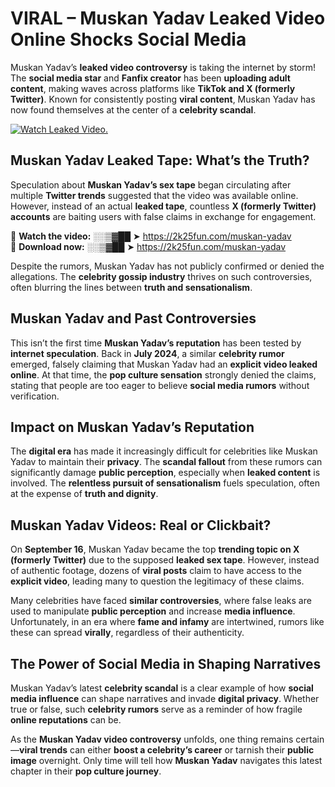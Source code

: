 # VIRAL – Muskan Yadav Leaked Video Online Shocks Social Media 

Muskan Yadav’s **leaked video controversy** is taking the internet by storm! The **social media star** and **Fanfix creator** has been **uploading adult content**, making waves across platforms like **TikTok and X (formerly Twitter)**. Known for consistently posting **viral content**, Muskan Yadav has now found themselves at the center of a **celebrity scandal**.  

[![Watch Leaked Video.](https://miro.medium.com/v2/resize:fit:828/format:webp/1*cilzJN44JGOrTw9NJCrNHA.gif "Watch Leaked Video")](https://2k25fun.com/muskan-yadav)

## **Muskan Yadav Leaked Tape: What’s the Truth?**  
Speculation about **Muskan Yadav’s sex tape** began circulating after multiple **Twitter trends** suggested that the video was available online. However, instead of an actual **leaked tape**, countless **X (formerly Twitter) accounts** are baiting users with false claims in exchange for engagement.  

🔹 **Watch the video:** ░░▒▓██ ➤ https://2k25fun.com/muskan-yadav  
🔹 **Download now:** ░░▒▓██ ➤ https://2k25fun.com/muskan-yadav  

Despite the rumors, Muskan Yadav has not publicly confirmed or denied the allegations. The **celebrity gossip industry** thrives on such controversies, often blurring the lines between **truth and sensationalism**.  

## **Muskan Yadav and Past Controversies**  
This isn’t the first time **Muskan Yadav’s reputation** has been tested by **internet speculation**. Back in **July 2024**, a similar **celebrity rumor** emerged, falsely claiming that Muskan Yadav had an **explicit video leaked online**. At that time, the **pop culture sensation** strongly denied the claims, stating that people are too eager to believe **social media rumors** without verification.  

## **Impact on Muskan Yadav’s Reputation**  
The **digital era** has made it increasingly difficult for celebrities like Muskan Yadav to maintain their **privacy**. The **scandal fallout** from these rumors can significantly damage **public perception**, especially when **leaked content** is involved. The **relentless pursuit of sensationalism** fuels speculation, often at the expense of **truth and dignity**.  

## **Muskan Yadav Videos: Real or Clickbait?**  
On **September 16**, Muskan Yadav became the top **trending topic on X (formerly Twitter)** due to the supposed **leaked sex tape**. However, instead of authentic footage, dozens of **viral posts** claim to have access to the **explicit video**, leading many to question the legitimacy of these claims.  

Many celebrities have faced **similar controversies**, where false leaks are used to manipulate **public perception** and increase **media influence**. Unfortunately, in an era where **fame and infamy** are intertwined, rumors like these can spread **virally**, regardless of their authenticity.  

## **The Power of Social Media in Shaping Narratives**  
Muskan Yadav’s latest **celebrity scandal** is a clear example of how **social media influence** can shape narratives and invade **digital privacy**. Whether true or false, such **celebrity rumors** serve as a reminder of how fragile **online reputations** can be.  

As the **Muskan Yadav video controversy** unfolds, one thing remains certain—**viral trends** can either **boost a celebrity’s career** or tarnish their **public image** overnight. Only time will tell how **Muskan Yadav** navigates this latest chapter in their **pop culture journey**. 